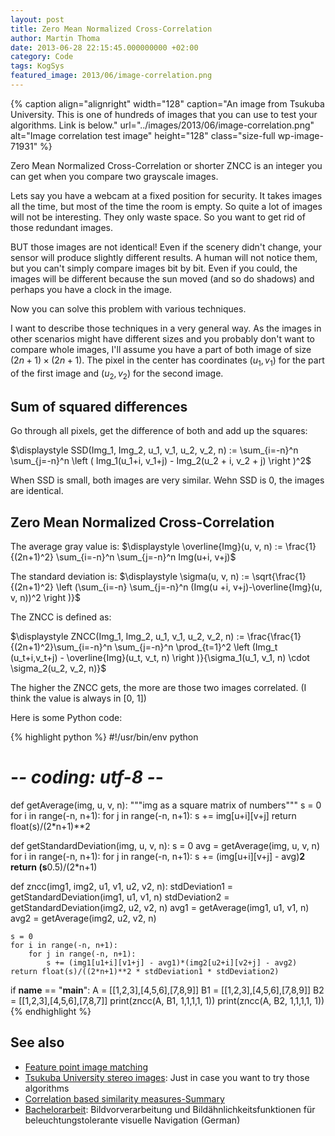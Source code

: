 ```yaml
---
layout: post
title: Zero Mean Normalized Cross-Correlation
author: Martin Thoma
date: 2013-06-28 22:15:45.000000000 +02:00
category: Code
tags: KogSys
featured_image: 2013/06/image-correlation.png
---
```

{% caption align="alignright" width="128" caption="An image from Tsukuba University. This is one of hundreds of images that you can use to test your algorithms. Link is below." url="../images/2013/06/image-correlation.png" alt="Image correlation test image"  height="128" class="size-full wp-image-71931" %}

Zero Mean Normalized Cross-Correlation or shorter ZNCC is an integer you can get when you compare two grayscale images.

Lets say you have a webcam at a fixed position for security. It takes images all the time, but most of the time the room is empty. So quite a lot of images will not be interesting. They only waste space. So you want to get rid of those redundant images.

BUT those images are not identical! Even if the scenery didn't change, your sensor will produce slightly different results. A human will not notice them, but you can't simply compare images bit by bit. Even if you could, the images will be different because the sun moved (and so do shadows) and perhaps you have a clock in the image.

Now you can solve this problem with various techniques.

I want to describe those techniques in a very general way. As the images in other scenarios might have different sizes and you probably don't want to compare whole images, I'll assume you have a part of both image of size $(2n+1) \times (2n+1)$. The pixel in the center has coordinates $(u_1, v_1)$ for the part of the first image and $(u_2, v_2)$ for the second image.

<h2>Sum of squared differences</h2>
Go through all pixels, get the difference of both and add up the squares:

$\displaystyle SSD(Img_1, Img_2, u_1, v_1, u_2, v_2, n) := \sum_{i=-n}^n \sum_{j=-n}^n \left ( Img_1(u_1+i, v_1+j) - Img_2(u_2 + i, v_2 + j) \right )^2$

When SSD is small, both images are very similar. Wehn SSD is 0, the images are identical.

<h2>Zero Mean Normalized Cross-Correlation</h2>
The average gray value is:
$\displaystyle \overline{Img}(u, v, n) := \frac{1}{(2n+1)^2} \sum_{i=-n}^n \sum_{j=-n}^n Img(u+i, v+j)$

The standard deviation is:
$\displaystyle \sigma(u, v, n) := \sqrt{\frac{1}{(2n+1)^2} \left (\sum_{i=-n} \sum_{j=-n}^n (Img(u +i, v+j)-\overline{Img}(u, v, n))^2 \right )}$

The ZNCC is defined as:

$\displaystyle ZNCC(Img_1, Img_2, u_1, v_1, u_2, v_2, n) := \frac{\frac{1}{(2n+1)^2}\sum_{i=-n}^n \sum_{j=-n}^n \prod_{t=1}^2 \left (Img_t (u_t+i,v_t+j) - \overline{Img}(u_t, v_t, n) \right )}{\sigma_1(u_1, v_1, n) \cdot \sigma_2(u_2, v_2, n)}$

The higher the ZNCC gets, the more are those two images correlated.
(I think the value is always in [0, 1])

Here is some Python code:

{% highlight python %}
#!/usr/bin/env python
# -*- coding: utf-8 -*-

def getAverage(img, u, v, n):
    """img as a square matrix of numbers"""
    s = 0
    for i in range(-n, n+1):
        for j in range(-n, n+1):
            s += img[u+i][v+j]
    return float(s)/(2*n+1)**2

def getStandardDeviation(img, u, v, n):
    s = 0
    avg = getAverage(img, u, v, n)
    for i in range(-n, n+1):
        for j in range(-n, n+1):
            s += (img[u+i][v+j] - avg)**2
    return (s**0.5)/(2*n+1)

def zncc(img1, img2, u1, v1, u2, v2, n):
    stdDeviation1 = getStandardDeviation(img1, u1, v1, n)
    stdDeviation2 = getStandardDeviation(img2, u2, v2, n)
    avg1 = getAverage(img1, u1, v1, n)
    avg2 = getAverage(img2, u2, v2, n)

    s = 0
    for i in range(-n, n+1):
        for j in range(-n, n+1):
            s += (img1[u1+i][v1+j] - avg1)*(img2[u2+i][v2+j] - avg2)
    return float(s)/((2*n+1)**2 * stdDeviation1 * stdDeviation2)

if __name__ == "__main__":
    A  = [[1,2,3],[4,5,6],[7,8,9]]
    B1 = [[1,2,3],[4,5,6],[7,8,9]]
    B2 = [[1,2,3],[4,5,6],[7,8,7]]
    print(zncc(A, B1, 1,1,1,1, 1))
    print(zncc(A, B2, 1,1,1,1, 1))
{% endhighlight %}

<h2>See also</h2>
<ul>
  <li><a href="http://www.site.uottawa.ca/research/viva/projects/imagepairs/">Feature point image matching</a></li>
  <li><a href="http://www.cvlab.cs.tsukuba.ac.jp/index.php?CVLAB%20Home%20Page">Tsukuba University stereo images</a>: Just in case you want to try those algorithms</li>
  <li><a href="http://siddhantahuja.wordpress.com/tag/normalized-cross-correlation/">Correlation based similarity measures-Summary</a></li>
  <li><a href="http://www.ti.uni-bielefeld.de/downloads/publications/diploma_theses/ba11_bboettcher_illuminationchange.pdf">Bachelorarbeit</a>: Bildvorverarbeitung und Bild&auml;hnlichkeitsfunktionen f&uuml;r beleuchtungstolerante visuelle Navigation (German)</li>
</ul>
